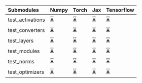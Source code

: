 | Submodules       | Numpy                                                                                                                           | Torch                                                                                                                           | Jax                                                                                                                             | Tensorflow                                                                                                                      |
|:-----------------|:--------------------------------------------------------------------------------------------------------------------------------|:--------------------------------------------------------------------------------------------------------------------------------|:--------------------------------------------------------------------------------------------------------------------------------|:--------------------------------------------------------------------------------------------------------------------------------|
| test_activations | <a href="https://github.com/unifyai/ivy/runs/7877834663?check_suite_focus=true" rel="noopener noreferrer" target="_blank">⌛</a> | <a href="https://github.com/unifyai/ivy/runs/7877835282?check_suite_focus=true" rel="noopener noreferrer" target="_blank">⌛</a> | <a href="https://github.com/unifyai/ivy/runs/7877836290?check_suite_focus=true" rel="noopener noreferrer" target="_blank">⌛</a> | <a href="https://github.com/unifyai/ivy/runs/7877837181?check_suite_focus=true" rel="noopener noreferrer" target="_blank">⌛</a> |
| test_converters  | <a href="https://github.com/unifyai/ivy/runs/7877834743?check_suite_focus=true" rel="noopener noreferrer" target="_blank">⌛</a> | <a href="https://github.com/unifyai/ivy/runs/7877835406?check_suite_focus=true" rel="noopener noreferrer" target="_blank">⌛</a> | <a href="https://github.com/unifyai/ivy/runs/7877836494?check_suite_focus=true" rel="noopener noreferrer" target="_blank">⌛</a> | <a href="https://github.com/unifyai/ivy/runs/7877837270?check_suite_focus=true" rel="noopener noreferrer" target="_blank">⌛</a> |
| test_layers      | <a href="https://github.com/unifyai/ivy/runs/7877834863?check_suite_focus=true" rel="noopener noreferrer" target="_blank">⌛</a> | <a href="https://github.com/unifyai/ivy/runs/7877835515?check_suite_focus=true" rel="noopener noreferrer" target="_blank">⌛</a> | <a href="https://github.com/unifyai/ivy/runs/7877836643?check_suite_focus=true" rel="noopener noreferrer" target="_blank">⌛</a> | <a href="https://github.com/unifyai/ivy/runs/7877837367?check_suite_focus=true" rel="noopener noreferrer" target="_blank">⌛</a> |
| test_modules     | <a href="https://github.com/unifyai/ivy/runs/7877834972?check_suite_focus=true" rel="noopener noreferrer" target="_blank">⌛</a> | <a href="https://github.com/unifyai/ivy/runs/7877835628?check_suite_focus=true" rel="noopener noreferrer" target="_blank">⌛</a> | <a href="https://github.com/unifyai/ivy/runs/7877836796?check_suite_focus=true" rel="noopener noreferrer" target="_blank">⌛</a> | <a href="https://github.com/unifyai/ivy/runs/7877837479?check_suite_focus=true" rel="noopener noreferrer" target="_blank">⌛</a> |
| test_norms       | <a href="https://github.com/unifyai/ivy/runs/7877835062?check_suite_focus=true" rel="noopener noreferrer" target="_blank">⌛</a> | <a href="https://github.com/unifyai/ivy/runs/7877835887?check_suite_focus=true" rel="noopener noreferrer" target="_blank">⌛</a> | <a href="https://github.com/unifyai/ivy/runs/7877836922?check_suite_focus=true" rel="noopener noreferrer" target="_blank">⌛</a> | <a href="https://github.com/unifyai/ivy/runs/7877837563?check_suite_focus=true" rel="noopener noreferrer" target="_blank">⌛</a> |
| test_optimizers  | <a href="https://github.com/unifyai/ivy/runs/7877835189?check_suite_focus=true" rel="noopener noreferrer" target="_blank">⌛</a> | <a href="https://github.com/unifyai/ivy/runs/7877836105?check_suite_focus=true" rel="noopener noreferrer" target="_blank">⌛</a> | <a href="https://github.com/unifyai/ivy/runs/7877837032?check_suite_focus=true" rel="noopener noreferrer" target="_blank">⌛</a> | <a href="https://github.com/unifyai/ivy/runs/7877837634?check_suite_focus=true" rel="noopener noreferrer" target="_blank">⌛</a> |